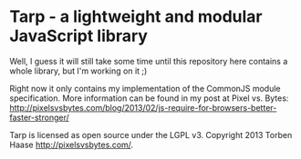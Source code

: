 Tarp - a lightweight and modular JavaScript library
=======================================================

Well, I guess it will still take some time until this repository here contains
a whole library, but I'm working on it ;)

Right now it only contains my implementation of the CommonJS module
specification. More information can be found in my post at Pixel vs. Bytes:
http://pixelsvsbytes.com/blog/2013/02/js-require-for-browsers-better-faster-stronger/

Tarp is licensed as open source under the LGPL v3.
Copyright 2013 Torben Haase <http://pixelsvsbytes.com/>.
